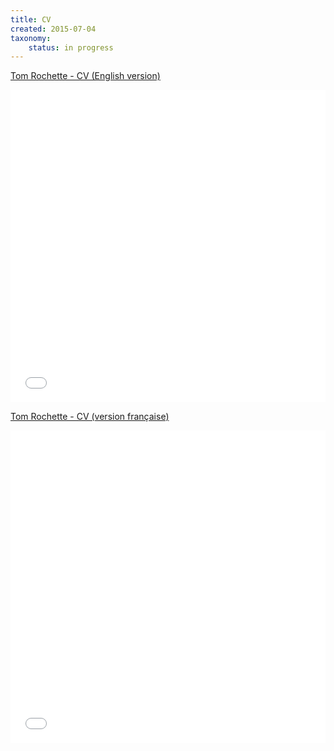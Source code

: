 ```yaml
---
title: CV
created: 2015-07-04
taxonomy:
    status: in progress
---
```


[Tom Rochette - CV (English version)][1]
<iframe src="/pdf/web/viewer.html?file=/cv/TomRochetteCV_EN.pdf&embedded=true" class="gde-frame" style="width:100%; height:500px; border: none;" scrolling="no"></iframe>

[Tom Rochette - CV (version française)][2]
<iframe src="/pdf/web/viewer.html?file=/cv/TomRochetteCV_FR.pdf&embedded=true" class="gde-frame" style="width:100%; height:500px; border: none;" scrolling="no"></iframe>

[1]: ./TomRochetteCV_EN.pdf
[2]: ./TomRochetteCV_FR.pdf
